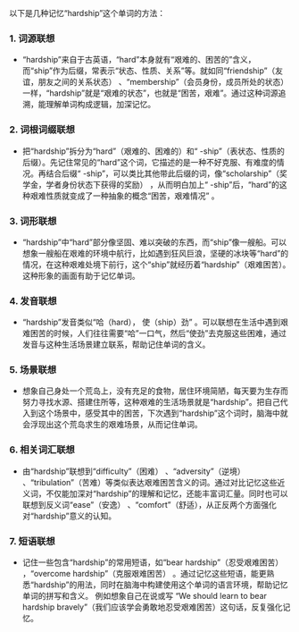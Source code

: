 以下是几种记忆“hardship”这个单词的方法：

### 1. 词源联想
 - “hardship”来自于古英语，“hard”本身就有“艰难的、困苦的”含义，而“ship”作为后缀，常表示“状态、性质、关系”等。就如同“friendship”（友谊，朋友之间的关系状态） 、“membership”（会员身份，成员所处的状态） 一样，“hardship”就是“艰难的状态”，也就是“困苦，艰难”。通过这种词源追溯，能理解单词构成逻辑，加深记忆。

### 2. 词根词缀联想
 - 把“hardship”拆分为“hard”（艰难的、困难的）和“ -ship”（表状态、性质的后缀）。先记住常见的“hard”这个词，它描述的是一种不好克服、有难度的情况。再结合后缀“ -ship”，可以类比其他带此后缀的词，像“scholarship”（奖学金，学者身份状态下获得的奖励） ，从而明白加上“ -ship”后，“hard”的这种艰难性质就变成了一种抽象的概念“困苦，艰难情况” 。

### 3. 词形联想
 - “hardship”中“hard”部分像坚固、难以突破的东西，而“ship”像一艘船。可以想象一艘船在艰难的环境中航行，比如遇到狂风巨浪，坚硬的冰块等“hard”的情况，在这种艰难处境下前行，这个“ship”就经历着“hardship”（艰难困苦）。这种形象的画面有助于记忆单词。

### 4. 发音联想
 - “hardship”发音类似“哈（hard）， 使（ship）劲” 。可以联想在生活中遇到艰难困苦的时候，人们往往需要“哈”一口气，然后“使劲”去克服这些困难，通过发音与这种生活场景建立联系，帮助记住单词的含义。

### 5. 场景联想
 - 想象自己身处一个荒岛上，没有充足的食物，居住环境简陋，每天要为生存而努力寻找水源、搭建住所等，这种艰难的生活场景就是“hardship”。把自己代入到这个场景中，感受其中的困苦，下次遇到“hardship”这个词时，脑海中就会浮现出这个荒岛求生的艰难场景，从而记住单词。

### 6. 相关词汇联想
 - 由“hardship”联想到“difficulty”（困难） 、“adversity”（逆境） 、“tribulation”（苦难）等类似表达艰难困苦含义的词。通过对比记忆这些近义词，不仅能加深对“hardship”的理解和记忆，还能丰富词汇量。同时也可以联想到反义词“ease”（安逸） 、“comfort”（舒适），从正反两个方面强化对“hardship”意义的认知。

### 7. 短语联想
 - 记住一些包含“hardship”的常用短语，如“bear hardship”（忍受艰难困苦） ，“overcome hardship”（克服艰难困苦） 。通过记忆这些短语，能更熟悉“hardship”的用法，同时在脑海中构建使用这个单词的语言环境，帮助记忆单词的拼写和含义。 例如想象自己在说或写 “We should learn to bear hardship bravely”（我们应该学会勇敢地忍受艰难困苦）这句话，反复强化记忆。 